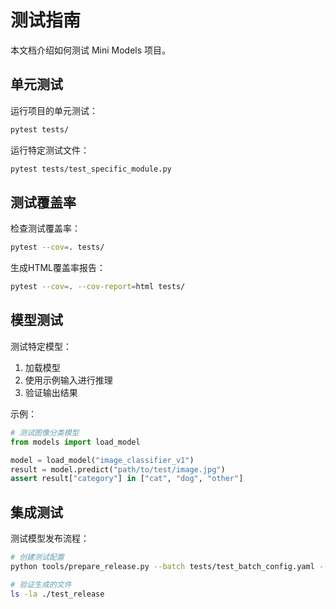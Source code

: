 # 测试指南

本文档介绍如何测试 Mini Models 项目。

## 单元测试

运行项目的单元测试：

```bash
pytest tests/
```

运行特定测试文件：

```bash
pytest tests/test_specific_module.py
```

## 测试覆盖率

检查测试覆盖率：

```bash
pytest --cov=. tests/
```

生成HTML覆盖率报告：

```bash
pytest --cov=. --cov-report=html tests/
```

## 模型测试

测试特定模型：

1. 加载模型
2. 使用示例输入进行推理
3. 验证输出结果

示例：

```python
# 测试图像分类模型
from models import load_model

model = load_model("image_classifier_v1")
result = model.predict("path/to/test/image.jpg")
assert result["category"] in ["cat", "dog", "other"]
```

## 集成测试

测试模型发布流程：

```bash
# 创建测试配置
python tools/prepare_release.py --batch tests/test_batch_config.yaml --output-dir ./test_release --generate-notes

# 验证生成的文件
ls -la ./test_release
```
